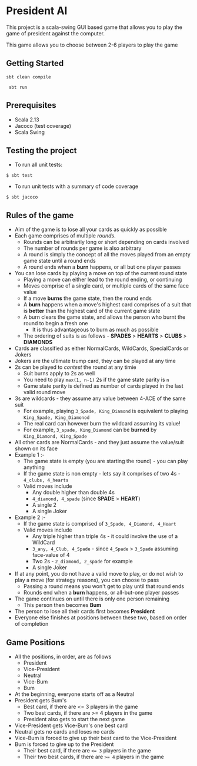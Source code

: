# President AI

This project is a scala-swing GUI based game that allows you to play the game of president against the computer.

This game allows you to choose between 2-6 players to play the game


## Getting Started
```sbt clean compile``` 

``` sbt run```


## Prerequisites
- Scala 2.13
- Jacoco (test coverage)
- Scala Swing


## Testing the project
- To run all unit tests:  
```
$ sbt test
```
- To run unit tests with a summary of code coverage
```
$ sbt jacoco
```


## Rules of the game

- Aim of the game is to lose all your cards as quickly as possible
- Each game comprises of multiple *rounds*. 
    - Rounds can be arbitrarily long or short depending on cards involved
    - The number of rounds per game is also arbitrary
    - A round is simply the concept of all the moves played from an empty game state until a round ends
    - A round ends when a **burn** happens, or all but one player passes
- You can lose cards by playing a move on top of the current round state
    - Playing a move can either lead to the round ending, or continuing
    - Moves comprise of a single card, or multiple cards of the same face value
    - If a move **burns** the game state, then the round ends
    - A **burn** happens when a move's highest card comprises of a suit that is **better** than the highest card of the current game state
    - A burn clears the game state, and allows the person who burnt the round to begin a fresh one
         - It is thus advantageous to burn as much as possible
    - The ordering of suits is as follows - **SPADES** > **HEARTS** > **CLUBS** > **DIAMONDS**
- Cards are classified as either NormalCards, WildCards, SpecialCards or Jokers
 - Jokers are the ultimate trump card, they can be played at any time
 - 2s can be played to *contest* the round at any timie
   - Suit burns apply to 2s as well
   - You need to play ```max(1, n-1)``` 2s if the game state parity is ```n```
   - Game state parity is defined as number of cards played in the last valid round move
 - 3s are wildcards - they assume any value between 4-ACE of the same suit
   - For example, playing `3_Spade, King_Diamond` is equivalent to playing `King_Spade, King_Diamonod`
   - The real card can however burn the wildcard assuming its value!
   - For example, `3_spade, King_Diamond` can be **burned** by `King_Diamond, King_Spade`
 - All other cards are NormalCards - and they just assume the value/suit shown on its face 
- Example 1 :-  
    - The game state is empty (you are starting the round) - you can play anything
    - If the game state is non empty - lets say it comprises of two 4s - `4_clubs, 4_hearts`
    - Valid moves include 
        - Any double higher than double 4s
        - `4_diamond, 4_spade` (since **SPADE** > **HEART**)
        - A single 2
        - A single Joker
- Example 2 :- 
    - If the game state is comprised of `3_Spade, 4_Diamond, 4_Heart`
    - Valid moves include
        - Any triple higher than triple 4s - it could involve the use of a WildCard
        - `3_any, 4_Club, 4_Spade` - since `4_Spade` > `3_Spade` assuming face-value of 4
        -  Two 2s - `2_diamond, 2_spade` for example
        - A single Joker
- If at any point, you do not have a valid move to play, or do not wish to play a move (for strategy reasons), you can choose to pass
    - Passing a round means you won't get to play until that round ends
    - Rounds end when a **burn** happens, or all-but-one player passes
- The game continues on until there is only one person remaining
    - This person then becomes **Bum**
- The person to lose all their cards first becomes **President**
- Everyone else finishes at positions between these two, based on order of completion

## Game Positions

- All the positions, in order, are as follows
    - President
    - Vice-President
    - Neutral
    - Vice-Bum
    - Bum
- At the beginning, everyone starts off as a Neutral
- President gets Bum's 
    - Best card, if there are <= 3 players in the game
    - Two best cards, if there are >= 4 players in the game
    - President also gets to start the next game
- Vice-President gets Vice-Bum's one best card
- Neutral gets no cards and loses no cards
- Vice-Bum is forced to give up their best card to the Vice-President
- Bum is forced to give up to the President
    - Their best card, if there are `<= 3` players in the game
    - Their two best cards, if there are `>= 4` players in the game

